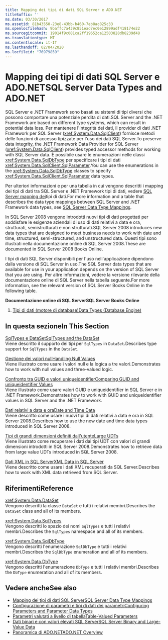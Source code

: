 ```yaml
---
title: Mapping dei tipi di dati SQL Server e ADO.NET
titleSuffix: ''
ms.date: 03/30/2017
ms.assetid: 81b43550-23e8-43bb-b460-7eb8ac825c33
ms.openlocfilehash: 9baffc7a439c851ead7ec0e12899adf418174e22
ms.sourcegitcommit: 19014f9c081ca2ff19652ca12503828db8239d48
ms.translationtype: MT
ms.contentlocale: it-IT
ms.lasthandoff: 02/04/2020
ms.locfileid: "76979859"
---
```

# <a name="sql-server-data-types-and-adonet"></a><span data-ttu-id="ee405-102">Mapping dei tipi di dati SQL Server e ADO.NET</span><span class="sxs-lookup"><span data-stu-id="ee405-102">SQL Server Data Types and ADO.NET</span></span>
<span data-ttu-id="ee405-103">SQL Server e .NET Framework sono basati su sistemi di tipi diversi che possono comportare una potenziale perdita di dati.</span><span class="sxs-lookup"><span data-stu-id="ee405-103">SQL Server and the .NET Framework are based on different type systems, which can result in potential data loss.</span></span> <span data-ttu-id="ee405-104">Per mantenere l'integrità dei dati, il provider di dati .NET Framework per SQL Server (<xref:System.Data.SqlClient>) fornisce metodi delle funzioni di accesso tipizzate per l'uso dei dati SQL Server.</span><span class="sxs-lookup"><span data-stu-id="ee405-104">To preserve data integrity, the .NET Framework Data Provider for SQL Server (<xref:System.Data.SqlClient>) provides typed accessor methods for working with SQL Server data.</span></span> <span data-ttu-id="ee405-105">È possibile usare le enumerazioni nelle classi <xref:System.Data.SqlDbType> per specificare i tipi di dati <xref:System.Data.SqlClient.SqlParameter>.</span><span class="sxs-lookup"><span data-stu-id="ee405-105">You can use the enumerations in the <xref:System.Data.SqlDbType> classes to specify <xref:System.Data.SqlClient.SqlParameter> data types.</span></span>  
  
 <span data-ttu-id="ee405-106">Per ulteriori informazioni e per una tabella in cui vengono descritti i mapping dei tipi di dati tra SQL Server e .NET Framework tipi di dati, vedere [SQL Server mapping dei](../sql-server-data-type-mappings.md)tipi di dati.</span><span class="sxs-lookup"><span data-stu-id="ee405-106">For more information and a table that describes the data type mappings between SQL Server and .NET Framework data types, see [SQL Server Data Type Mappings](../sql-server-data-type-mappings.md).</span></span>  
  
 <span data-ttu-id="ee405-107">In SQL Server 2008 vengono introdotti nuovi tipi di dati progettati per soddisfare le esigenze aziendali di uso di dati relativi a data e ora, strutturati, semistrutturati e non strutturati.</span><span class="sxs-lookup"><span data-stu-id="ee405-107">SQL Server 2008 introduces new data types that are designed to meet business needs to work with date and time, structured, semi-structured, and unstructured data.</span></span> <span data-ttu-id="ee405-108">Questi tipi sono illustrati nella documentazione online di SQL Server 2008.</span><span class="sxs-lookup"><span data-stu-id="ee405-108">These are documented in SQL Server 2008 Books Online.</span></span>  
  
 <span data-ttu-id="ee405-109">I tipi di dati SQL Server disponibili per l'uso nell'applicazione dipendono dalla versione di SQL Server in uso.</span><span class="sxs-lookup"><span data-stu-id="ee405-109">The SQL Server data types that are available for use in your application depends on the version of SQL Server that you are using.</span></span> <span data-ttu-id="ee405-110">Per altre informazioni, vedere la versione rilevante della documentazione online di SQL Server nella tabella seguente.</span><span class="sxs-lookup"><span data-stu-id="ee405-110">For more information, see the relevant version of SQL Server Books Online in the following table.</span></span>  
  
 <span data-ttu-id="ee405-111">**Documentazione online di SQL Server**</span><span class="sxs-lookup"><span data-stu-id="ee405-111">**SQL Server Books Online**</span></span>  
  
1. [<span data-ttu-id="ee405-112">Tipi di dati (motore di database)</span><span class="sxs-lookup"><span data-stu-id="ee405-112">Data Types (Database Engine)</span></span>](https://go.microsoft.com/fwlink/?LinkID=107468)  
  
## <a name="in-this-section"></a><span data-ttu-id="ee405-113">In questa sezione</span><span class="sxs-lookup"><span data-stu-id="ee405-113">In This Section</span></span>  
 [<span data-ttu-id="ee405-114">SqlTypes e DataSet</span><span class="sxs-lookup"><span data-stu-id="ee405-114">SqlTypes and the DataSet</span></span>](sqltypes-and-the-dataset.md)  
 <span data-ttu-id="ee405-115">Viene descritto il supporto dei tipi per `SqlTypes` in `DataSet`.</span><span class="sxs-lookup"><span data-stu-id="ee405-115">Describes type support for `SqlTypes` in the `DataSet`.</span></span>  
  
 [<span data-ttu-id="ee405-116">Gestione dei valori null</span><span class="sxs-lookup"><span data-stu-id="ee405-116">Handling Null Values</span></span>](handling-null-values.md)  
 <span data-ttu-id="ee405-117">Viene illustrato come usare i valori null e la logica a tre valori.</span><span class="sxs-lookup"><span data-stu-id="ee405-117">Demonstrates how to work with null values and three-valued logic.</span></span>  
  
 [<span data-ttu-id="ee405-118">Confronto tra GUID e valori uniqueidentifier</span><span class="sxs-lookup"><span data-stu-id="ee405-118">Comparing GUID and uniqueidentifier Values</span></span>](comparing-guid-and-uniqueidentifier-values.md)  
 <span data-ttu-id="ee405-119">Viene illustrato come usare valori GUID e uniqueidentifier in SQL Server e in .NET Framework.</span><span class="sxs-lookup"><span data-stu-id="ee405-119">Demonstrates how to work with GUID and uniqueidentifier values in SQL Server and the .NET Framework.</span></span>  
  
 [<span data-ttu-id="ee405-120">Dati relativi a data e ora</span><span class="sxs-lookup"><span data-stu-id="ee405-120">Date and Time Data</span></span>](date-and-time-data.md)  
 <span data-ttu-id="ee405-121">Viene descritto come usare i nuovi tipi di dati relativi a data e ora in SQL Server 2008.</span><span class="sxs-lookup"><span data-stu-id="ee405-121">Describes how to use the new date and time data types introduced in SQL Server 2008.</span></span>  
  
 [<span data-ttu-id="ee405-122">Tipi di grandi dimensioni definiti dall'utente</span><span class="sxs-lookup"><span data-stu-id="ee405-122">Large UDTs</span></span>](large-udts.md)  
 <span data-ttu-id="ee405-123">Viene illustrato come recuperare i dati dai tipi UDT con valori di grandi dimensioni introdotti in SQL Server 2008.</span><span class="sxs-lookup"><span data-stu-id="ee405-123">Demonstrates how to retrieve data from large value UDTs introduced in SQL Server 2008.</span></span>  
  
 [<span data-ttu-id="ee405-124">Dati XML in SQL Server</span><span class="sxs-lookup"><span data-stu-id="ee405-124">XML Data in SQL Server</span></span>](xml-data-in-sql-server.md)  
 <span data-ttu-id="ee405-125">Viene descritto come usare i dati XML recuperati da SQL Server.</span><span class="sxs-lookup"><span data-stu-id="ee405-125">Describes how to work with XML data retrieved from SQL Server.</span></span>  
  
## <a name="reference"></a><span data-ttu-id="ee405-126">Riferimenti</span><span class="sxs-lookup"><span data-stu-id="ee405-126">Reference</span></span>  
 <xref:System.Data.DataSet>  
 <span data-ttu-id="ee405-127">Vengono descritti la classe `DataSet` e tutti i relativi membri.</span><span class="sxs-lookup"><span data-stu-id="ee405-127">Describes the `DataSet` class and all of its members.</span></span>  
  
 <xref:System.Data.SqlTypes>  
 <span data-ttu-id="ee405-128">Vengono descritti lo spazio dei nomi `SqlTypes` e tutti i relativi membri.</span><span class="sxs-lookup"><span data-stu-id="ee405-128">Describes the `SqlTypes` namespace and all of its members.</span></span>  
  
 <xref:System.Data.SqlDbType>  
 <span data-ttu-id="ee405-129">Vengono descritti l'enumerazione `SqlDbType` e tutti i relativi membri.</span><span class="sxs-lookup"><span data-stu-id="ee405-129">Describes the `SqlDbType` enumeration and all of its members.</span></span>  
  
 <xref:System.Data.DbType>  
 <span data-ttu-id="ee405-130">Vengono descritti l'enumerazione `DbType` e tutti i relativi membri.</span><span class="sxs-lookup"><span data-stu-id="ee405-130">Describes the `DbType` enumeration and all of its members.</span></span>  
  
## <a name="see-also"></a><span data-ttu-id="ee405-131">Vedere anche</span><span class="sxs-lookup"><span data-stu-id="ee405-131">See also</span></span>

- [<span data-ttu-id="ee405-132">Mapping dei tipi di dati SQL Server</span><span class="sxs-lookup"><span data-stu-id="ee405-132">SQL Server Data Type Mappings</span></span>](../sql-server-data-type-mappings.md)
- [<span data-ttu-id="ee405-133">Configurazione di parametri e tipi di dati dei parametri</span><span class="sxs-lookup"><span data-stu-id="ee405-133">Configuring Parameters and Parameter Data Types</span></span>](../configuring-parameters-and-parameter-data-types.md)
- [<span data-ttu-id="ee405-134">Parametri valutati a livello di tabella</span><span class="sxs-lookup"><span data-stu-id="ee405-134">Table-Valued Parameters</span></span>](table-valued-parameters.md)
- [<span data-ttu-id="ee405-135">Dati binari e con valori elevati SQL Server</span><span class="sxs-lookup"><span data-stu-id="ee405-135">SQL Server Binary and Large-Value Data</span></span>](sql-server-binary-and-large-value-data.md)
- [<span data-ttu-id="ee405-136">Panoramica di ADO.NET</span><span class="sxs-lookup"><span data-stu-id="ee405-136">ADO.NET Overview</span></span>](../ado-net-overview.md)

